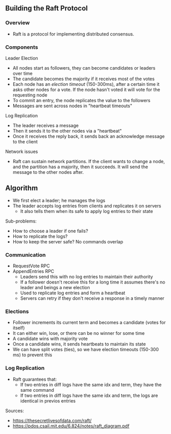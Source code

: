 
## Building the Raft Protocol

### Overview
- Raft is a protocol for implementing distributed consensus.

### Components

Leader Election
- All nodes start as followers, they can become candidates or leaders over time
- The candidate becomes the majority if it receives most of the votes
- Each node has an *election timeout* (150-300ms), after a certain time it asks other nodes for a vote. If the node hasn't voted it will vote for the requesting node
- To commit an entry, the node replicates the value to the followers
- Messages are sent across nodes in "heartbeat timeouts"

Log Replication
- The leader receives a message
- Then it sends it to the other nodes via a "heartbeat"
- Once it receives the reply back, it sends back an acknowledge message to the client

Network issues
- Raft can sustain network partitions. If the client wants to change a node, and the partition has a majority, then it succeeds. It will send the message to the other nodes after.

## Algorithm

- We first elect a leader; he manages the logs
- The leader accepts log entries from clients and replicates it on servers
  - It also tells them when its safe to apply log entries to their state

Sub-problems:
- How to choose a leader if one fails?
- How to replicate the logs?
- How to keep the server safe? No commands overlap

### Communication

- RequestVote RPC
- AppendEntries RPC
  - Leaders send this with no log entries to maintain their authority
  - If a follower doesn't receive this for a long time it assumes there's no leader and beings a new election
  - Used to replicate log entries and form a heartbeat
  - Servers can retry if they don't receive a response in a timely manner

### Elections
- Follower increments its current term and becomes a candidate (votes for itself)
- It can either win, lose, or there can be no winner for some time
- A candidate wins with majority vote
- Once a candidate wins, it sends heartbeats to maintain its state
- We can have split votes (ties), so we have election timeouts (150-300 ms) to prevent this

### Log Replication
- Raft guarantees that:
  - If two entries in diff logs have the same idx and term, they have the same command
  - If two entries in diff logs have the same idx and term, the logs are identical in previos entries

Sources: 
- https://thesecretlivesofdata.com/raft/
- https://pdos.csail.mit.edu/6.824/notes/raft_diagram.pdf
